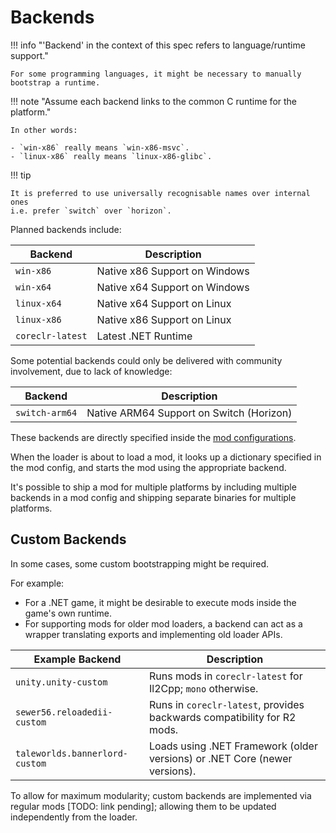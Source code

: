 ﻿# Backends

!!! info "'Backend' in the context of this spec refers to language/runtime support."

    For some programming languages, it might be necessary to manually bootstrap a runtime.

!!! note "Assume each backend links to the common C runtime for the platform."

    In other words:

    - `win-x86` really means `win-x86-msvc`.
    - `linux-x86` really means `linux-x86-glibc`.

!!! tip

    It is preferred to use universally recognisable names over internal ones
    i.e. prefer `switch` over `horizon`.

Planned backends include:

| Backend          | Description                   |
| ---------------- | ----------------------------- |
| `win-x86`        | Native x86 Support on Windows |
| `win-x64`        | Native x64 Support on Windows |
| `linux-x64`      | Native x64 Support on Linux   |
| `linux-x86`      | Native x86 Support on Linux   |
| `coreclr-latest` | Latest .NET Runtime           |

Some potential backends could only be delivered with community involvement, due to lack of knowledge:

| Backend        | Description                              |
| -------------- | ---------------------------------------- |
| `switch-arm64` | Native ARM64 Support on Switch (Horizon) |

These backends are directly specified inside the [mod configurations][mod-configurations-targets].

When the loader is about to load a mod, it looks up a dictionary specified in the mod config,
and starts the mod using the appropriate backend.

It's possible to ship a mod for multiple platforms by including multiple backends in a mod config
and shipping separate binaries for multiple platforms.

## Custom Backends

In some cases, some custom bootstrapping might be required.

For example:

- For a .NET game, it might be desirable to execute mods inside the game's own runtime.
- For supporting mods for older mod loaders, a backend can act as a wrapper translating exports and implementing old loader APIs.

| Example Backend                | Description                                                                |
| ------------------------------ | -------------------------------------------------------------------------- |
| `unity.unity-custom`           | Runs mods in `coreclr-latest` for Il2Cpp; `mono` otherwise.                |
| `sewer56.reloadedii-custom`    | Runs in `coreclr-latest`, provides backwards compatibility for R2 mods.    |
| `taleworlds.bannerlord-custom` | Loads using .NET Framework (older versions) or .NET Core (newer versions). |

To allow for maximum modularity; custom backends are implemented via regular mods [TODO: link pending]; allowing them to be updated
independently from the loader.

<!-- Links -->
[mod-configurations-targets]: ../../Server/Configurations/Mod-Metadata.md#targets